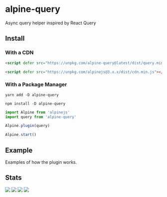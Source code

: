 # alpine-query

Async query helper inspired by React Query

## Install

### With a CDN

```html
<script defer src="https://unpkg.com/alpine-query@latest/dist/query.min.js"></script>

<script defer src="https://unpkg.com/alpinejs@3.x.x/dist/cdn.min.js"></script>
```

### With a Package Manager

```shell
yarn add -D alpine-query

npm install -D alpine-query
```

```js
import Alpine from 'alpinejs'
import query from 'alpine-query'

Alpine.plugin(query)

Alpine.start()
```

## Example

Examples of how the plugin works.

## Stats

![](https://img.shields.io/bundlephobia/min/alpine-query)
![](https://img.shields.io/npm/v/alpine-query)
![](https://img.shields.io/npm/dt/alpine-query)
![](https://img.shields.io/github/license/mrsafalpiya/alpine-query)
